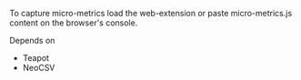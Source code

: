 To capture micro-metrics load the web-extension or paste micro-metrics.js content on the browser's console.

Depends on 
* Teapot
* NeoCSV
